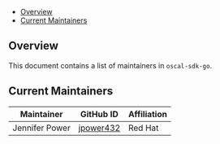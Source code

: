 - [Overview](#overview)
- [Current Maintainers](#current-maintainers)

## Overview

This document contains a list of maintainers in `oscal-sdk-go`.

## Current Maintainers

| Maintainer     | GitHub ID                                  | Affiliation |
|----------------|--------------------------------------------|-------------|
| Jennifer Power | [jpower432](https://github.com/jpower432)  | Red Hat     |